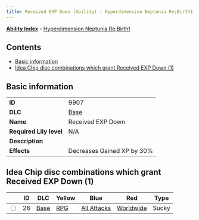 ```yaml
---
title: Received EXP Down (Ability) - Hyperdimension Neptunia Re;Birth1
---
```


[**Ability Index**](/neptunia/rb1/ability/index.html) - [Hyperdimension Neptunia Re;Birth1](/neptunia/rb1)

## Contents

- [Basic information](#basic-information)
- [Idea Chip disc combinations which grant Received EXP Down (1)](#idea-chip-disc-combinations-which-grant-received-exp-down-1)

## Basic information

|   |   |
| -- | -- |
| **ID** | 9907
**DLC** | [Base](/neptunia/rb1/dlc/1-base.html)
**Name** | Received EXP Down
**Required Lily level** | N/A
**Description** | 
**Effects** | Decreases Gained XP by 30% |


## Idea Chip disc combinations which grant Received EXP Down (1)

|    | ID | DLC | Yellow | Blue | Red | Type |
| -- | -- | --- | ------ | ---- | --- | ---- |
| <input type="checkbox" id="rb1-item-1-26" class="trackbox" /> | 26 | [Base](/neptunia/rb1/dlc/1-base.html) | [RPG](/neptunia/rb1/item/1-5006-rpg.html) | [All Attacks](/neptunia/rb1/item/1-5115-all-attacks.html) | [Worldwide](/neptunia/rb1/item/1-5157-worldwide.html) | Sucky |
